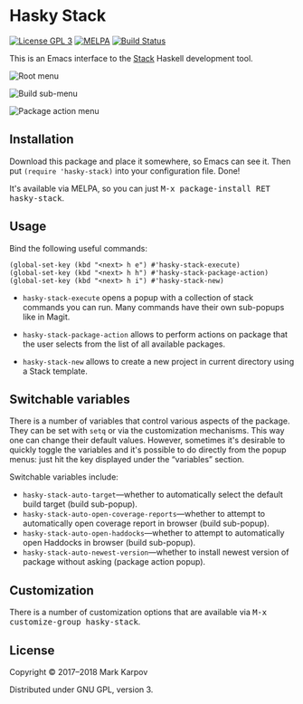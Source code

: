 # Hasky Stack

[![License GPL 3](https://img.shields.io/badge/license-GPL_3-green.svg)](http://www.gnu.org/licenses/gpl-3.0.txt)
[![MELPA](https://melpa.org/packages/hasky-stack-badge.svg)](https://melpa.org/#/hasky-stack)
[![Build Status](https://travis-ci.org/hasky-mode/hasky-stack.svg?branch=master)](https://travis-ci.org/hasky-mode/hasky-stack)

This is an Emacs interface to the [Stack](https://haskellstack.org) Haskell
development tool.

![Root menu](https://raw.githubusercontent.com/hasky-mode/hasky-stack/gh-pages/hasky-stack-root-menu.png)

![Build sub-menu](https://raw.githubusercontent.com/hasky-mode/hasky-stack/gh-pages/hasky-stack-build-menu.png)

![Package action menu](https://raw.githubusercontent.com/hasky-mode/hasky-stack/gh-pages/hasky-stack-package-action-menu.png)

## Installation

Download this package and place it somewhere, so Emacs can see it. Then put
`(require 'hasky-stack)` into your configuration file. Done!

It's available via MELPA, so you can just <kbd>M-x package-install RET
hasky-stack</kbd>.

## Usage

Bind the following useful commands:

```emacs-lisp
(global-set-key (kbd "<next> h e") #'hasky-stack-execute)
(global-set-key (kbd "<next> h h") #'hasky-stack-package-action)
(global-set-key (kbd "<next> h i") #'hasky-stack-new)
```

* `hasky-stack-execute` opens a popup with a collection of stack commands
  you can run. Many commands have their own sub-popups like in Magit.

* `hasky-stack-package-action` allows to perform actions on package that the
  user selects from the list of all available packages.

* `hasky-stack-new` allows to create a new project in current directory
  using a Stack template.

## Switchable variables

There is a number of variables that control various aspects of the package.
They can be set with `setq` or via the customization mechanisms. This way
one can change their default values. However, sometimes it's desirable to
quickly toggle the variables and it's possible to do directly from the popup
menus: just hit the key displayed under the “variables” section.

Switchable variables include:

* `hasky-stack-auto-target`—whether to automatically select the default
  build target (build sub-popup).
* `hasky-stack-auto-open-coverage-reports`—whether to attempt to
  automatically open coverage report in browser (build sub-popup).
* `hasky-stack-auto-open-haddocks`—whether to attempt to automatically open
  Haddocks in browser (build sub-popup).
* `hasky-stack-auto-newest-version`—whether to install newest version of
  package without asking (package action popup).

## Customization

There is a number of customization options that are available via <kbd>M-x
customize-group hasky-stack</kbd>.

## License

Copyright © 2017–2018 Mark Karpov

Distributed under GNU GPL, version 3.
